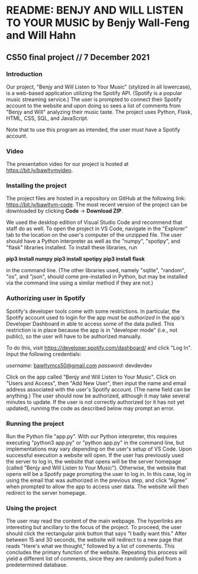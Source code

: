 # README: BENJY AND WILL LISTEN TO YOUR MUSIC by Benjy Wall-Feng and Will Hahn
## CS50 final project // 7 December 2021

### Introduction
Our project, "Benjy and Will Listen to Your Music" (stylized in all lowercase), is a web-based application utilizing the Spotify API. (Spotify is a popular music streaming service.) The user is prompted to connect their Spotify account to the website and upon doing so sees a list of comments from "Benjy and Will" analyzing their music taste. The project uses Python, Flask, HTML, CSS, SQL, and JavaScript.

Note that to use this program as intended, the user must have a Spotify account.

### Video
The presentation video for our project is hosted at https://bit.ly/bawltymvideo.

### Installing the project
The project files are hosted in a repository on GitHub at the following link: https://bit.ly/bawltym-code. The most recent version of the project can be downloaded by clicking **Code** -> **Download ZIP**.

We used the desktop edition of Visual Studio Code and recommend that staff do as well. To open the project in VS Code, navigate in the "Explorer" tab to the location on the user's computer of the unzipped file. The user should have a Python interpreter as well as the "numpy", "spotipy", and "flask" libraries installed. To install these libraries, run

**pip3 install numpy**
**pip3 install spotipy**
**pip3 install flask**

in the command line. (The other libraries used, namely "sqlite", "random", "os", and "json", should come pre-installed in Python, but may be installed via the command line using a similar method if they are not.)

### Authorizing user in Spotify
Spotify's developer tools come with some restrictions. In particular, the Spotify account used to login for the app must be *authorized* in the app's Developer Dashboard in able to access some of the data pulled. This restriction is in place because the app is in "developer mode" (i.e., not public), so the user will have to be authorized manually.

To do this, visit https://developer.spotify.com/dashboard/ and click "Log In". Input the following credentials:

*username*: bawltymcs50@gmail.com
*password*: devdevdev

Click on the app called "Benjy and Will Listen to Your Music". Click on "Users and Access", then "Add New User", then input the name and email address associated with the user's Spotify account. (The name field can be anything.) The user should now be authorized, although it may take several minutes to update. If the user is not correctly authorized (or it has not yet updated), running the code as described below may prompt an error.

### Running the project
Run the Python file "app.py". With our Python interpreter, this requires executing "python3 app.py" or "python app.py" in the command line, but implementations may vary depending on the user's setup of VS Code. Upon successful execution a website will open. If the user has previously used the server to log in, the website that opens will be the server homepage (called "Benjy and Will Listen to Your Music"). Otherwise, the website that opens will be a Spotify page prompting the user to log in. In this case, log in using the email that was authorized in the previous step, and click "Agree" when prompted to allow the app to access user data. The website will then redirect to the server homepage.

### Using the project
The user may read the content of the main webpage. The hyperlinks are interesting but ancillary to the focus of the project. To proceed, the user should click the rectangular pink button that says "I badly want this." After between 15 and 30 seconds, the website will redirect to a new page that reads "Here's what we thought," followed by a list of comments. This concludes the primary function of the website. Repeating this process will yield a different list of comments, since they are randomly pulled from a predetermined database.
